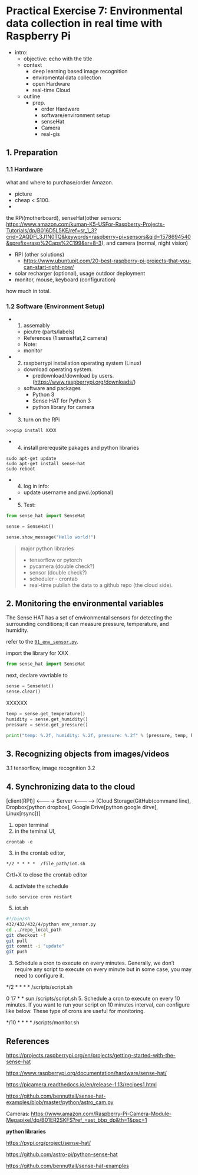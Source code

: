 # Practical Exercise 7: Environmental data collection in real time with Raspberry Pi

- intro:
  - objective: echo with the title
  - context
    - deep learning based image recognition
    - enviromental data collection
    - open Hardware
    - real-time Cloud
  - outline
    - prep.
      - order Hardware
      - software/environment setup
      - senseHat
      - Camera
      - real-gis

## 1. Preparation

### 1.1 Hardware

what and where to purchase/order Amazon.
  - picture
  - cheap < $100.
  -

the RPi(motherboard), senseHat(other sensors: https://www.amazon.com/kuman-K5-USFor-Raspberry-Projects-Tutorials/dp/B016D5L5KE/ref=sr_1_3?crid=2AQDFL3J1N0TQ&keywords=raspberry+pi+sensors&qid=1578694540&sprefix=rasp%2Caps%2C199&sr=8-3), and camera (normal, night vision)

- RPI (other solutions)
  - https://www.ubuntupit.com/20-best-raspberry-pi-projects-that-you-can-start-right-now/
- solar recharger (optional), usage outdoor deployment
- monitor, mouse, keyboard (configuration)

how much in total.

### 1.2 Software (Environment Setup)

- 1. assemably
  - picutre (parts/labels)
  - References (1 senseHat,2 camera)
  - Note:
  - monitor
- 2. raspberrypi installation operating system (Linux)
  - download operating system.
    - predownload/download by users.(https://www.raspberrypi.org/downloads/)
  - software and packages
    - Python 3
    - Sense HAT for Python 3
    - python library for camera
- 3. turn on the RPi

```
>>>pip install XXXX
```
- 4. install prerequsite pakages and python libraries

```shell
sudo apt-get update
sudo apt-get install sense-hat
sudo reboot
```


- 4. log in info:
  - update username and pwd.(optional)

- 5. Test:

```python
from sense_hat import SenseHat

sense = SenseHat()

sense.show_message("Hello world!")
```

>
> major python libraries
>  - tensorflow or pytorch
>  - pycamera (double check?)
>  - sensor (double check?)
> - scheduler - crontab
>  - real-time publish the data to a github
> repo (the cloud side).


## 2. Monitoring the environmental variables

The Sense HAT has a set of environmental sensors for detecting the surrounding conditions; it can measure pressure, temperature, and humidity.

refer to the [`01_env_sensor.py`](01_env_sensor.py).

import the library for XXX
```Python
from sense_hat import SenseHat
```

next, declare vavriable to

```python
sense = SenseHat()
sense.clear()
```
XXXXXX
```python
temp = sense.get_temperature()
humidity = sense.get_humidity()
pressure = sense.get_pressure()

print("temp: %.2f, humidity: %.2f, pressure: %.2f" % (pressure, temp, humidity))

```


## 3. Recognizing objects from images/videos

3.1 tensorflow, image recognition
3.2

## 4. Synchronizing data to the cloud

[client(RPI)] <----> Server <-----> [Cloud Storage(GitHub(command line), Dropbox[python dropbox], Google Drive[python google dirve], Linux[rsync])]

1. open terminal
2. in the teminal UI,

```shell
crontab -e
```

3. in the crontab editor,

```shell
*/2 * * * *  /file_path/iot.sh
```

Crtl+X to close the crontab editor

4. activiate the schedule

```shell
sudo service cron restart
```

5. iot.sh

```sh
#!/bin/sh
432/432/432/4/python env_sensor.py
cd ../repo_local_path
git checkout -f
git pull
git commit -i "update"
git push
```







3. Schedule a cron to execute on every minutes.
Generally, we don’t require any script to execute on every minute but in some case, you may need to configure it.

*/2 * * * *  /scripts/script.sh


0 17 * * sun  /scripts/script.sh
5. Schedule a cron to execute on every 10 minutes.
If you want to run your script on 10 minutes interval, can configure like below. These type of crons are useful for monitoring.

*/10 * * * * /scripts/monitor.sh

## References


https://projects.raspberrypi.org/en/projects/getting-started-with-the-sense-hat

https://www.raspberrypi.org/documentation/hardware/sense-hat/


https://picamera.readthedocs.io/en/release-1.13/recipes1.html

https://github.com/bennuttall/sense-hat-examples/blob/master/python/astro_cam.py

Cameras: https://www.amazon.com/Raspberry-Pi-Camera-Module-Megapixel/dp/B01ER2SKFS?ref_=ast_bbp_dp&th=1&psc=1


**python libraries**

https://pypi.org/project/sense-hat/

https://github.com/astro-pi/python-sense-hat

https://github.com/bennuttall/sense-hat-examples
